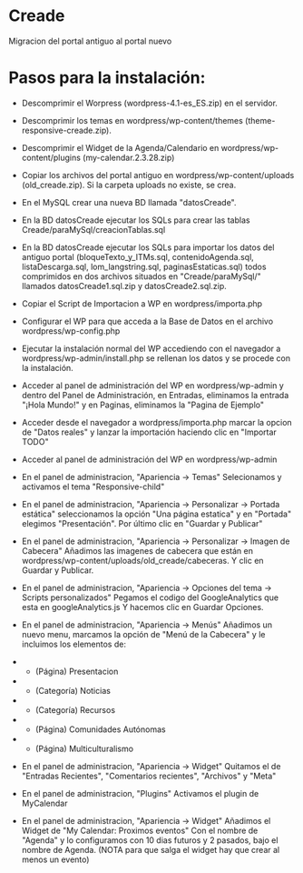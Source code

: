 # Creade
Migracion del portal antiguo al portal nuevo

# Pasos para la instalación:

* Descomprimir el Worpress (wordpress-4.1-es_ES.zip) en el servidor.
* Descomprimir los temas en wordpress/wp-content/themes (theme-responsive-creade.zip).
* Descomprimir el Widget de la Agenda/Calendario en wordpress/wp-content/plugins (my-calendar.2.3.28.zip)
* Copiar los archivos del portal antiguo en wordpress/wp-content/uploads (old_creade.zip). Si la carpeta uploads no existe, se crea.

* En el MySQL crear una nueva BD llamada "datosCreade".
* En la BD datosCreade ejecutar los SQLs para crear las tablas Creade/paraMySql/creacionTablas.sql
* En la BD datosCreade ejecutar los SQLs para importar los datos del antiguo portal (bloqueTexto_y_ITMs.sql, contenidoAgenda.sql, listaDescarga.sql, lom_langstring.sql, paginasEstaticas.sql) todos comprimidos en dos archivos situados en "Creade/paraMySql/" llamados datosCreade1.sql.zip y datosCreade2.sql.zip.
* Copiar el Script de Importacion a WP en wordpress/importa.php
* Configurar el WP para que acceda a la Base de Datos en el archivo wordpress/wp-config.php

* Ejecutar la instalación normal del WP accediendo con el navegador a wordpress/wp-admin/install.php se rellenan los datos y se procede con la instalación.
* Acceder al panel de administración del WP en wordpress/wp-admin y dentro del Panel de Administración, en Entradas, eliminamos la entrada "¡Hola Mundo!" y en Paginas, eliminamos la "Pagina de Ejemplo"
* Acceder desde el navegador a wordpress/importa.php marcar la opcion de "Datos reales" y lanzar la importación haciendo clic en "Importar TODO"

* Acceder al panel de administración del WP en wordpress/wp-admin
* En el panel de administracion, "Apariencia -> Temas" Selecionamos y activamos el tema "Responsive-child"
* En el panel de administracion, "Apariencia -> Personalizar -> Portada estática" seleccionamos la opción "Una página estatica" y en "Portada" elegimos "Presentación". Por último clic en "Guardar y Publicar"
* En el panel de administracion, "Apariencia -> Personalizar -> Imagen de Cabecera" Añadimos las imagenes de cabecera que están en wordpress/wp-content/uploads/old_creade/cabeceras. Y clic en Guardar y Publicar.
* En el panel de administracion, "Apariencia -> Opciones del tema -> Scripts personalizados" Pegamos el codigo del GoogleAnalytics que esta en googleAnalytics.js Y hacemos clic en Guardar Opciones.
* En el panel de administracion, "Apariencia -> Menús" Añadimos un nuevo menu, marcamos la opción de "Menú de la Cabecera" y le incluimos los elementos de:
* * (Página) Presentacion
* * (Categoría) Noticias
* * (Categoría) Recursos
* * (Página) Comunidades Autónomas
* * (Página) Multiculturalismo

* En el panel de administracion, "Apariencia -> Widget" Quitamos el de "Entradas Recientes", "Comentarios recientes", "Archivos" y "Meta"
* En el panel de administracion, "Plugins" Activamos el plugin de MyCalendar
* En el panel de administracion, "Apariencia -> Widget" Añadimos el Widget de "My Calendar: Proximos eventos" Con el nombre de "Agenda" y lo configuramos con 10 dias futuros y 2 pasados, bajo el nombre de Agenda. (NOTA para que salga el widget hay que crear al menos un evento)



